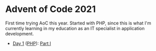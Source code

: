 # Advent of Code 2021

First time trying AoC this year. Started with PHP, since this is what I'm currently learning in my education as an IT specialist in application development.

- [Day 1](./day01) ([PHP](https://php.net)): [Part I](./day1/part1.php)